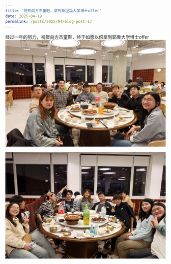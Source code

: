 ```yaml
---
title: '祝贺向方杰童鞋，拿到斯坦福大学博士offer'
date: 2025-04-19
permalink: /posts/2025/04/blog-post-1/
---
```

经过一年的努力，祝贺向方杰童鞋，终于如愿以偿拿到耶鲁大学博士offer
![XFJ202504.jpg](/images/activity/XFJ202504.jpg)

![XFJ202504-2.jpg](/images/activity/XFJ202504-2.jpg)
